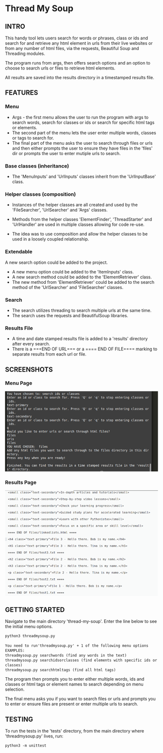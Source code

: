 # Thread My Soup

## INTRO
This handy tool lets users search for words or phrases, class or ids and search for and retrieve any html element in urls from their live websites or from any number of html files, via the requests, Beautiful Soup and Threading modules.

The program runs from args, then offers search options and an option to choose to search urls or files to retrieve html elements. 

All results are saved into the results directory in a timestamped results file.

## FEATURES
### Menu
- Args - the first menu allows the user to run the program with args to search words, search for classes or ids or search for specific html tags or elements.
- The second part of the menu lets the user enter multiple words, classes or tags to search for.
- The final part of the menu asks the user to search through files or urls and then either prompts the user to ensure they have files in the 'files' dir or prompts the user to enter mutiple urls to search.

### Base classes (inheritance)
- The 'MenuInputs' and 'UrlInputs' classes inherit from the 'UrlInputBase' class.

### Helper classes (composition)
- Instances of the helper classes are all created and used by the 'FileSearcher', 'UrlSearcher' and 'Args' classes.
- Methods from the helper classes 'ElementFinder', 'ThreadStarter' and 'UrlHandler' are used in multiple classes allowing for code re-use.

- The idea was to use composition and allow the helper classes to be used in a loosely coupled relationship.

### Extendable
 A new search option could be added to the project.
- A new menu option could be added to the 'ItemInputs' class.
- A new search method could be added to the 'ElementRetriever' class.
- The new method from 'ElementRetriever' could be added to the search method of the 'UrlSearcher' and 'FileSearcher' classes.

### Search
- The search utilizes threading to search multiple urls at the same time.
- The search uses the requests and BeautifulSoup libraries.

### Results File
- A time and date stamped results file is added to a 'results' directory after every search.
- There is a ===END OF URL=== or a ==== END OF FILE==== marking to separate results from each url or file.

## SCREENSHOTS

### Menu Page

![menupage](https://github.com/richardgourley/thread-my-soup/blob/main/screenshots/threadmysoupmenu.png)

### Results Page

![resultspage](https://github.com/richardgourley/thread-my-soup/blob/main/screenshots/threadmysoupresults.png)

## GETTING STARTED
Navigate to the main directory 'thread-my-soup'. Enter the line below to see the initial menu options.

```
python3 threadmysoup.py 

You need to run'threadmysoup.py' + 1 of the following menu options
EXAMPLES:
threadmysoup.py searchwords (find any words in the text)
threadmysoup.py searchidsorclasses (find elements with specific ids or classes)
threadmysoup.py searchhtmltags (find all html tags)

```
The program then prompts you to enter either multiple words, ids and classes or html tags or element names to search depending on menu selection.

The final menu asks you if you want to search files or urls and prompts you to enter or ensure files are present or enter multiple urls to search.

## TESTING
To run the tests in the 'tests' directory, from the main directory where 'threadmysoup.py' lives, run:
```
python3 -m unittest
```



